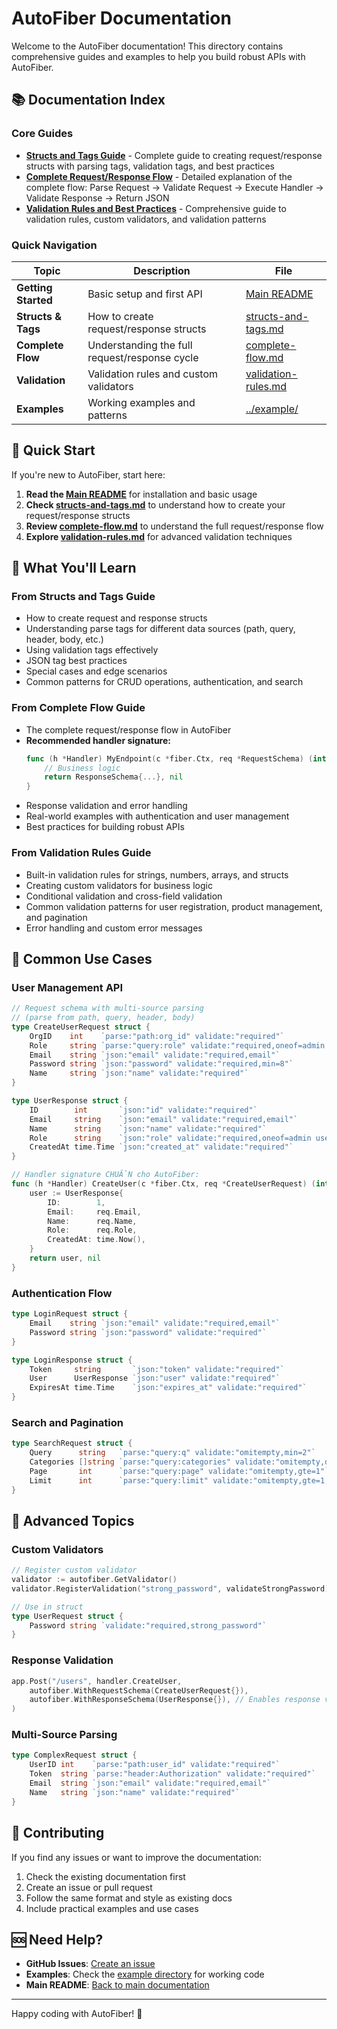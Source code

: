 # AutoFiber Documentation

Welcome to the AutoFiber documentation! This directory contains comprehensive guides and examples to help you build robust APIs with AutoFiber.

## 📚 Documentation Index

### Core Guides

- **[Structs and Tags Guide](structs-and-tags.md)** - Complete guide to creating request/response structs with parsing tags, validation tags, and best practices
- **[Complete Request/Response Flow](complete-flow.md)** - Detailed explanation of the complete flow: Parse Request → Validate Request → Execute Handler → Validate Response → Return JSON
- **[Validation Rules and Best Practices](validation-rules.md)** - Comprehensive guide to validation rules, custom validators, and validation patterns

### Quick Navigation

| Topic               | Description                                   | File                                       |
| ------------------- | --------------------------------------------- | ------------------------------------------ |
| **Getting Started** | Basic setup and first API                     | [Main README](../README.md)                |
| **Structs & Tags**  | How to create request/response structs        | [structs-and-tags.md](structs-and-tags.md) |
| **Complete Flow**   | Understanding the full request/response cycle | [complete-flow.md](complete-flow.md)       |
| **Validation**      | Validation rules and custom validators        | [validation-rules.md](validation-rules.md) |
| **Examples**        | Working examples and patterns                 | [../example/](../example/)                 |

## 🚀 Quick Start

If you're new to AutoFiber, start here:

1. **Read the [Main README](../README.md)** for installation and basic usage
2. **Check [structs-and-tags.md](structs-and-tags.md)** to understand how to create your request/response structs
3. **Review [complete-flow.md](complete-flow.md)** to understand the full request/response flow
4. **Explore [validation-rules.md](validation-rules.md)** for advanced validation techniques

## 📖 What You'll Learn

### From Structs and Tags Guide

- How to create request and response structs
- Understanding parse tags for different data sources (path, query, header, body, etc.)
- Using validation tags effectively
- JSON tag best practices
- Special cases and edge scenarios
- Common patterns for CRUD operations, authentication, and search

### From Complete Flow Guide

- The complete request/response flow in AutoFiber
- **Recommended handler signature:**
  ```go
  func (h *Handler) MyEndpoint(c *fiber.Ctx, req *RequestSchema) (interface{}, error) {
      // Business logic
      return ResponseSchema{...}, nil
  }
  ```
- Response validation and error handling
- Real-world examples with authentication and user management
- Best practices for building robust APIs

### From Validation Rules Guide

- Built-in validation rules for strings, numbers, arrays, and structs
- Creating custom validators for business logic
- Conditional validation and cross-field validation
- Common validation patterns for user registration, product management, and pagination
- Error handling and custom error messages

## 🎯 Common Use Cases

### User Management API

```go
// Request schema with multi-source parsing
// (parse from path, query, header, body)
type CreateUserRequest struct {
    OrgID    int    `parse:"path:org_id" validate:"required"`
    Role     string `parse:"query:role" validate:"required,oneof=admin user"`
    Email    string `json:"email" validate:"required,email"`
    Password string `json:"password" validate:"required,min=8"`
    Name     string `json:"name" validate:"required"`
}

type UserResponse struct {
    ID        int       `json:"id" validate:"required"`
    Email     string    `json:"email" validate:"required,email"`
    Name      string    `json:"name" validate:"required"`
    Role      string    `json:"role" validate:"required,oneof=admin user"`
    CreatedAt time.Time `json:"created_at" validate:"required"`
}

// Handler signature CHUẨN cho AutoFiber:
func (h *Handler) CreateUser(c *fiber.Ctx, req *CreateUserRequest) (interface{}, error) {
    user := UserResponse{
        ID:        1,
        Email:     req.Email,
        Name:      req.Name,
        Role:      req.Role,
        CreatedAt: time.Now(),
    }
    return user, nil
}
```

### Authentication Flow

```go
type LoginRequest struct {
    Email    string `json:"email" validate:"required,email"`
    Password string `json:"password" validate:"required"`
}

type LoginResponse struct {
    Token     string       `json:"token" validate:"required"`
    User      UserResponse `json:"user" validate:"required"`
    ExpiresAt time.Time    `json:"expires_at" validate:"required"`
}
```

### Search and Pagination

```go
type SearchRequest struct {
    Query      string   `parse:"query:q" validate:"omitempty,min=2"`
    Categories []string `parse:"query:categories" validate:"omitempty,dive,oneof=tech sports news"`
    Page       int      `parse:"query:page" validate:"omitempty,gte=1"`
    Limit      int      `parse:"query:limit" validate:"omitempty,gte=1,lte=100"`
}
```

## 🔧 Advanced Topics

### Custom Validators

```go
// Register custom validator
validator := autofiber.GetValidator()
validator.RegisterValidation("strong_password", validateStrongPassword)

// Use in struct
type UserRequest struct {
    Password string `validate:"required,strong_password"`
}
```

### Response Validation

```go
app.Post("/users", handler.CreateUser,
    autofiber.WithRequestSchema(CreateUserRequest{}),
    autofiber.WithResponseSchema(UserResponse{}), // Enables response validation
)
```

### Multi-Source Parsing

```go
type ComplexRequest struct {
    UserID int    `parse:"path:user_id" validate:"required"`
    Token  string `parse:"header:Authorization" validate:"required"`
    Email  string `json:"email" validate:"required,email"`
    Name   string `json:"name" validate:"required"`
}
```

## 📝 Contributing

If you find any issues or want to improve the documentation:

1. Check the existing documentation first
2. Create an issue or pull request
3. Follow the same format and style as existing docs
4. Include practical examples and use cases

## 🆘 Need Help?

- **GitHub Issues**: [Create an issue](https://github.com/vuongtlt13/auto-fiber/issues)
- **Examples**: Check the [example directory](../example/) for working code
- **Main README**: [Back to main documentation](../README.md)

---

Happy coding with AutoFiber! 🚀
